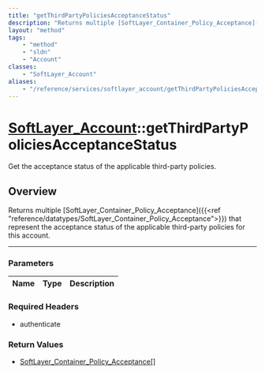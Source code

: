 ```yaml
---
title: "getThirdPartyPoliciesAcceptanceStatus"
description: "Returns multiple [SoftLayer_Container_Policy_Acceptance]({{<ref 'reference/datatypes/SoftLayer_Container_Policy_Acceptan... "
layout: "method"
tags:
    - "method"
    - "sldn"
    - "Account"
classes:
    - "SoftLayer_Account"
aliases:
    - "/reference/services/softlayer_account/getThirdPartyPoliciesAcceptanceStatus"
---
```

# [SoftLayer_Account](/reference/services/SoftLayer_Account)::getThirdPartyPoliciesAcceptanceStatus


Get the acceptance status of the applicable third-party policies.


## Overview 
Returns multiple [SoftLayer_Container_Policy_Acceptance]({{<ref "reference/datatypes/SoftLayer_Container_Policy_Acceptance">}}) that represent the acceptance status of the applicable third-party policies for this account. 

-----

### Parameters 
|Name | Type | Description |
| --- | --- | --- |


### Required Headers
* authenticate


### Return Values
* <a href='/reference/datatypes/SoftLayer_Container_Policy_Acceptance'>SoftLayer_Container_Policy_Acceptance[] </a>





